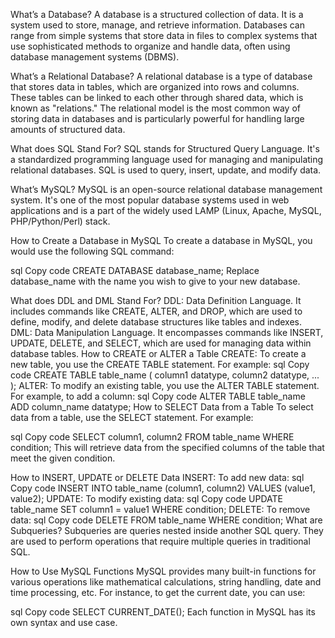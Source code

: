 What’s a Database?
A database is a structured collection of data. It is a system used to store, manage, and retrieve information. Databases can range from simple systems that store data in files to complex systems that use sophisticated methods to organize and handle data, often using database management systems (DBMS).

What’s a Relational Database?
A relational database is a type of database that stores data in tables, which are organized into rows and columns. These tables can be linked to each other through shared data, which is known as "relations." The relational model is the most common way of storing data in databases and is particularly powerful for handling large amounts of structured data.

What does SQL Stand For?
SQL stands for Structured Query Language. It's a standardized programming language used for managing and manipulating relational databases. SQL is used to query, insert, update, and modify data.

What’s MySQL?
MySQL is an open-source relational database management system. It's one of the most popular database systems used in web applications and is a part of the widely used LAMP (Linux, Apache, MySQL, PHP/Python/Perl) stack.

How to Create a Database in MySQL
To create a database in MySQL, you would use the following SQL command:

sql
Copy code
CREATE DATABASE database_name;
Replace database_name with the name you wish to give to your new database.

What does DDL and DML Stand For?
DDL: Data Definition Language. It includes commands like CREATE, ALTER, and DROP, which are used to define, modify, and delete database structures like tables and indexes.
DML: Data Manipulation Language. It encompasses commands like INSERT, UPDATE, DELETE, and SELECT, which are used for managing data within database tables.
How to CREATE or ALTER a Table
CREATE: To create a new table, you use the CREATE TABLE statement. For example:
sql
Copy code
CREATE TABLE table_name (
    column1 datatype,
    column2 datatype,
    ...
);
ALTER: To modify an existing table, you use the ALTER TABLE statement. For example, to add a column:
sql
Copy code
ALTER TABLE table_name ADD column_name datatype;
How to SELECT Data from a Table
To select data from a table, use the SELECT statement. For example:

sql
Copy code
SELECT column1, column2 FROM table_name WHERE condition;
This will retrieve data from the specified columns of the table that meet the given condition.

How to INSERT, UPDATE or DELETE Data
INSERT: To add new data:
sql
Copy code
INSERT INTO table_name (column1, column2) VALUES (value1, value2);
UPDATE: To modify existing data:
sql
Copy code
UPDATE table_name SET column1 = value1 WHERE condition;
DELETE: To remove data:
sql
Copy code
DELETE FROM table_name WHERE condition;
What are Subqueries?
Subqueries are queries nested inside another SQL query. They are used to perform operations that require multiple queries in traditional SQL.

How to Use MySQL Functions
MySQL provides many built-in functions for various operations like mathematical calculations, string handling, date and time processing, etc. For instance, to get the current date, you can use:

sql
Copy code
SELECT CURRENT_DATE();
Each function in MySQL has its own syntax and use case.